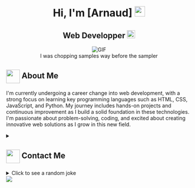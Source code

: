 <h1 align="center">Hi, I'm [Arnaud] <img src="https://user-images.githubusercontent.com/74038190/235223585-049a7ac0-b529-416d-b504-ed24aea7d99b.gif" width="28px"> </h1>
<h2 align="center">
  Web Developper
  <a href="https://[your-portfolio-link]">
    <img src="https://img.shields.io/badge/Portfolio-543DE0?style=for-the-badge&logo=About.me&logoColor=white" alt="Portfolio" style="height:22px;">
  </a>
</h2>
<div align="center">
 <img alt="GIF" src="https://user-images.githubusercontent.com/74038190/229223156-0cbdaba9-3128-4d8e-8719-b6b4cf741b67.gif" />
</div>

<div align="center">
 I was chopping samples way before the sampler
</div>

## <img align ='center' src="https://i.giphy.com/media/v1.Y2lkPTc5MGI3NjExdjh2dDM4bDhyYzM5NmppaHJ6dG56Mmh3bTkyanFkdWRvZ3R1cGoycSZlcD12MV9pbnRlcm5hbF9naWZfYnlfaWQmY3Q9ZQ/LOnt6uqjD9OexmQJRB/giphy.gif" width="37" /> About Me

I'm currently undergoing a career change into web development, with a strong focus on learning key programming languages such as HTML, CSS, JavaScript, and Python. My journey includes hands-on projects and continuous improvement as I build a solid foundation in these technologies. I'm passionate about problem-solving, coding, and excited about creating innovative web solutions as I grow in this new field.

<details>
  <summary><h2> <img align="center" src="https://camo.githubusercontent.com/8d25b208f86ab2642e458059717c1268fc79de216e23c658b4ecc656f5bc64be/68747470733a2f2f692e67697068792e636f6d2f6d656469612f76312e59326c6b505463354d4749334e6a457861477471644464774e326f794e574a34637a6c6e6348426b616d4a7861486378596d566d63585933613349334d6a526d596a427262435a6c634431324d563970626e526c636d35686246396e61575a66596e6c666157516d593351395a512f6b6d557661755838544d5767304f73714b572f67697068792e676966" width="37"/> Contact Me</h2></summary>
  <p>
    <i>You can reach out to me via</i>
    <a href="mailto:arnaud.scrivo@protonmail.com">
      <img align="center" src="https://user-images.githubusercontent.com/74038190/216122065-2f028bae-25d6-4a3c-bc9f-175394ed5011.png" width="50"/>
    </a>
  </p>
</details>

<details>
  <summary>Click to see a random joke</summary>
  <div align="center">

  ![Jokes Card](https://readme-jokes.vercel.app/api?theme=halloween)

  </div>
</details>

<img align="center" src="https://user-images.githubusercontent.com/74038190/213911110-aedbef38-a29f-4b6b-a65c-11608b4f75a5.gif">
